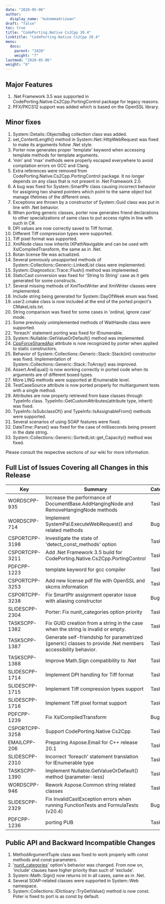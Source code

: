 ```yaml
---
date: "2020-05-06"
author:
  display_name: "muhammadrizwan"
draft: "false"
toc: true
title: "CodePorting.Native Cs2Cpp 20.4"
linktitle: "CodePorting.Native Cs2Cpp 20.4"
menu:
  docs:
    parent: "2020"
    weight: "7"
lastmod: "2020-05-06"
weight: "8"
---
```


## Major Features ##

1. .Net Framework 3.5 was supported in CodePorting.Native.Cs2Cpp.PortingControl package for legacy reasons.
1. PFX/PKCS12 support was added which is based on the OpenSSL library.

## Minor fixes ##

1. System::Details::ObjectsBag collection class was added.
1. set_ContentLength() method in System::Net::HttpWebRequest was fixed to make its arguments follow .Net style.
1. Porter now generates proper 'template' keyword when accessing template methods for template arguments.
1. 'min' and 'max' methods were properly escaped everywhere to avoid compilation errors on GCC and Clang.
1. Extra references were removed from CodePorting.Native.Cs2Cpp.PortingControl package. It no longer depends on any class that is not present in .Net Framework 2.0.
1. A bug was fixed for System::SmartPtr class causing incorrect behavior for assigning two shared pointers which point to the same object but manage lifetimes of the different ones.
1. Exceptions are thrown by a constructor of System::Guid class was put in line with .Net behavior.
1. When porting generic classes, porter now generates friend declarations to other specializations of same class to put access rights in line with such in C#.
1. DPI values are now correctly saved to Tiff format.
1. Different Tiff compression types were supported.
1. Tiff pixel format was supported.
1. XmlNode class now inherits IXPathNavigable and can be used with XslCompiledTransform, the same as in .Net.
1. Botan license file was actualized.
1. Several previously unsupported methods of System::Collections::Generic::LinkedList class were implemented.
1. System::Diagnostics::Trace::Flush() method was implemented.
1. StaticCast conversion was fixed for 'String to String' case as it gets generated for some constructs.
1. Several missing methods of XmlTextWriter and XmlWriter classes were implemented.
1. Include string being generated for System::DayOfWeek enum was fixed.
1. user2.cmake class is now included at the end of the ported project's CMakeLists.txt.
1. String comparison was fixed for some cases in 'ordinal, ignore case' mode.
1. Some previously unimplemented methods of WaitHandle class were supported.
1. 'foreach' statement porting was fixed for IEnumerable<T>.
1. System::Nullable::GetValueOrDefault() method was implemented.
1. [CppForceSharedApi](https://docs.codeporting.com/native/cs2cpp/developer-guide/codeporting-native-cs2cpp-attributes/#HCppForceSharedApi) attribute is now recognized by porter when applied to static constructors.
1. Behavior of System::Collections::Generic::Stack::Stack(int) constructor was fixed. Implementation of System::Collections::Generic::Stack::ToArray() was improved.
1. Assert.AreEqual() is now working correctly in ported code when its arguments are of different boxed types.
1. More LINQ methods were supported at IEnumerable level.
1. TestCaseSource attribute is now ported properly for multiargument tests with a single method.
1. Attributes are now properly retrieved from base classes through TypeInfo class. TypeInfo::GetCustomAttributes(attribute type, inherit) was fixed.
1. TypeInfo::IsSubclassOf() and TypeInfo::IsAssignableFrom() methods were supported.
1. Several scenarios of using SOAP features were fixed.
1. DateTime::Parse() was fixed for the case of milliseconds being present in the date string.
1. System::Collections::Generic::SortedList::get_Capacity() method was fixed.

Please consult the respective sections of our wiki for more information.

## Full List of Issues Covering all Changes in this Release ##

| Key | Summary | Category
---| ---|  ---|
|WORDSCPP-935|Increase the performance of DocumentBase.AddHangingNode and RemoveHangingNode methods|Task
|WORDSCPP-714|Implement SystemPal.ExecuteWebRequest() and related methods|Bug
|CSPORTCPP-3198|Investigate the state of 'detect_const_methods' option|Task
|CSPORTCPP-3211|Add .Net Framework 3.5 build for CodePorting.Native.Cs2Cpp.PortingControl|Task
|PDFCPP-1223|template keyword for gcc compiler|Task
|CSPORTCPP-3253|Add new license pdf file with OpenSSL and skcms information|Task
|CSPORTCPP-3238|Fix SmartPtr assignment operator issue with aliasing constructor|Bug
|SLIDESCPP-2304|Porter: Fix nunit_categories option priority|Task
|TASKSCPP-1382|Fix GUID creation from a string in the case when the string is invalid or empty.|Task
|TASKSCPP-1387|Generate self-friendship for parametrized (generic) classes to provide .Net members accessibility behavior.|Task
|TASKSCPP-1388|Improve Math.Sign compatibility to .Net|Task
|SLIDESCPP-1714|Implement DPI handling for Tiff format|Task
|SLIDESCPP-1715|Implement Tiff compression types support|Task
|SLIDESCPP-1716|Implement Tiff pixel format support|Task
|PDFCPP-1239|Fix XslCompiledTransform|Bug
|CSPORTCPP-3258|Support CodePorting.Native Cs2Cpp|Task
|EMAILCPP-206|Preparing Aspose.Email for C++ release 20.1|Task
|SLIDESCPP-2310|Incorrect 'foreach' statement translation for IEnumerable<T> type|Task
|TASKSCPP-1390|Implement Nullable<T>.GetValueOrDefault() method (parameter-less)|Task
|WORDSCPP-946|Rework Aspose.Common string related classes|Task
|SLIDESCPP-2329|Fix InvalidCastException errors when running FunctionTests and FormulaTests (v20.4)|Bug
|PDFCPP-1236|porting PUB|Task

## Public API and Backward Incompatible Changes ##

1. MethodArgumentTuple class was fixed to work properly with const methods and const parameters.
1. '[nunit_categories](https://docs.codeporting.com/native/cs2cpp/developer-guide/codeporting-native-cs2cpp-configuration-file/configuration-file-nodes/#Hnunit_categories)' option's behavior was changed. From now on, 'include' clauses have higher priority than such of 'exclude'.
1. System::Math::Sign() now returns int in all cases, same as in .Net.
1. Several SOAP-related classes were supported in System::Web namespace.
1. System::Collections::IDictioary::TryGetValue() method is now const. Poter is fixed to port is as const by default.
